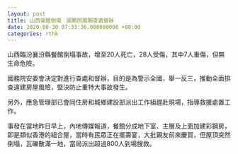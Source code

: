 ```yaml
---
layout: post
title: 山西餐館倒塌　國務院展開查處督辦
date: 2020-08-30 07:33:36.000000000 +08:00
categories: rthk
---
```


山西臨汾襄汾縣餐館倒塌事故，增至20人死亡，28人受傷，其中7人重傷，但無生命危險。

國務院安委會決定對進行查處和督辦，目的是為警示全國，舉一反三，推動全面排查違建房屋風險，堅決防止重特大事故發生。

另外，應急管理部已會同住房和城鄉建設部派出工作組趕赴現場，指導救援處置工作。

事發在當地昨日早上，內地傳媒報道，餐館分成地下室、主層及上面加建彩鋼房，即是類似香港的組合屋，當時有民眾正在擺壽宴，大批親友前來慶賀，但屋頂突然倒塌，瓦礫散滿一地，當局派出超過800人到場搜救。
